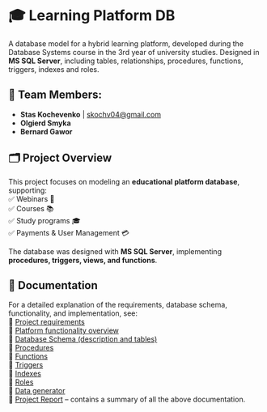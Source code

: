# 🎓 Learning Platform DB

A database model for a hybrid learning platform, developed during the Database Systems course in the 3rd year of university studies. Designed in **MS SQL Server**, including tables, relationships, procedures, functions, triggers, indexes and roles.

## 👥 Team Members:
- **Stas Kochevenko** | skochv04@gmail.com
- **Olgierd Smyka**
- **Bernard Gawor**

## 🗂️ Project Overview
This project focuses on modeling an **educational platform database**, supporting:  
✅ Webinars 🎥  
✅ Courses 📚  
✅ Study programs 🎓  
✅ Payments & User Management 💳  

The database was designed with **MS SQL Server**, implementing **procedures, triggers, views, and functions**.

## 📖 Documentation
For a detailed explanation of the requirements, database schema, functionality, and implementation, see:  
📄 [Project requirements](requirements.pdf)  
📄 [Platform functionality overview](docs/functionality.md)  
📄 [Database Schema (description and tables)](docs/database-schema.md)    
📄 [Procedures](docs/procedures.md)  
📄 [Functions](docs/functions.md)  
📄 [Triggers](docs/triggers.md)  
📄 [Indexes](docs/indexes.md)  
📄 [Roles](docs/roles.md)  
📄 [Data generator](docs/data-generator.md)  
📄 [Project Report](docs/report.md) – contains a summary of all the above documentation.
